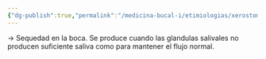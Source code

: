 ```yaml
---
{"dg-publish":true,"permalink":"/medicina-bucal-i/etimiologias/xerostomia/"}
---
```



→ Sequedad en la boca. Se produce cuando las glandulas salivales no producen suficiente saliva como para mantener el flujo normal.